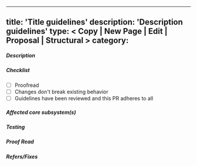 <!--
  Thank you for your pull request. Please provide a description above and review
  the requirements below.

-->

---
title: 'Title guidelines'
description: 'Description guidelines'
type: < Copy | New Page | Edit | Proposal | Structural >
category:
---

##### Description

<!-- A description of what this PR aims to solve -->

##### Checklist

<!-- Remove items that do not apply. For completed items, change [ ] to [x]. -->

- [ ] Proofread
- [ ] Changes don't break existing behavior
- [ ] Guidelines have been reviewed and this PR adheres to all

##### Affected core subsystem(s)

<!-- Provide affected core subsystem(s) (i.e. production, staging, content, admin). -->

##### Testing

<!-- Why should the PR reviewer trust that this contribution is valuable? -->

##### Proof Read

<!-- For content, have you proofed your changes? Do they adhere to our content guidelines? Have you cited all your resources? -->

##### Refers/Fixes

<!--
  Link to an issue if applicable. For example:
  If your PR fixes an issue  -> Fixes: #102
  If your PR refers an issue -> Refs: #101
-->

